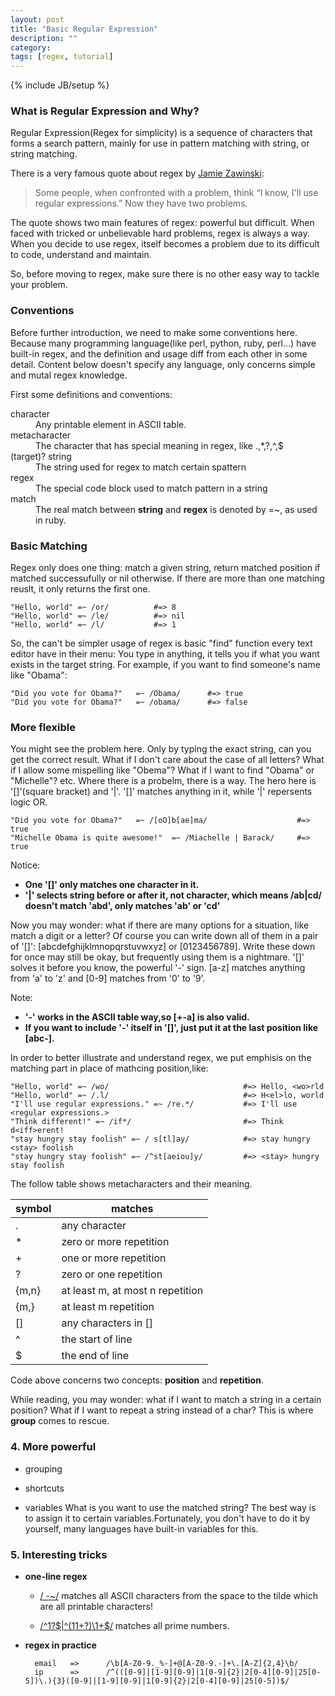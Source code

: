 ```yaml
---
layout: post
title: "Basic Regular Expression"
description: ""
category: 
tags: [regex, tutorial]
---
```

{% include JB/setup %}


### What is Regular Expression and Why? 
Regular Expression(Regex for simplicity) is a sequence of characters that forms a search pattern, mainly for use in pattern matching with string, or string matching.

There is a very famous quote about regex by [Jamie Zawinski](http://www.jwz.org/):
> Some people, when confronted with a problem, 
> think “I know, I'll use regular expressions.”
> Now they have two problems.

The quote shows two main features of regex: powerful but difficult. When faced with tricked or unbelievable hard problems, regex is always a way. When you decide to use regex, itself becomes a problem due to its difficult to code, understand and maintain.

So, before moving to regex, make sure there is no other easy way to tackle your problem. 

### Conventions
Before further introduction, we need to make some conventions here. Because many programming language(like perl, python, ruby, perl...) have built-in regex, and the definition and usage diff from each other in some detail. Content below doesn't specify any language, only concerns simple and mutal regex knowledge.


First some definitions and conventions:
<dl>
<dt>character</dt>
<dd>Any printable element in ASCII table.</dd>

<dt>metacharacter</dt>
<dd>The character that has special meaning in regex, like .,*,?,^,$</dd>

<dt>(target)? string</dt>
<dd>The string used for regex to match certain spattern</dd>

<dt>regex</dt>
<dd>The special code block used to match pattern in a string</dd>

<dt>match</dt>
<dd>The real match between <strong>string</strong> and <strong>regex</strong> is denoted by =~, as used in ruby.</dd>
</dl>


### Basic Matching
Regex only does one thing: match a given string, return matched position if matched successufully or nil otherwise. If there are more than one matching reuslt, it only returns the first one.


	"Hello, world" =~ /or/			#=> 8  
	"Hello, world" =~ /le/   		#=> nil
	"Hello, world" =~ /l/			#=> 1

So, the can't be simpler usage of regex is basic "find" function every text editor have in their menu: You type in anything, 
it tells you if what you want exists in the target string. For example, if you want to find someone's name like "Obama":

    "Did you vote for Obama?"   =~ /Obama/      #=> true
    "Did you vote for Obama?"   =~ /obama/      #=> false

### More flexible
You might see the problem here. Only by typing the exact string, can you get the correct result. What if I don't care about the case of 
all letters? What if I allow some mispelling like "Obema"? What if I want to find "Obama" or "Michelle"? etc.
Where there is a probelm, there is a way. The hero here is '[]'(square bracket) and '|'. '[]' matches anything in it, while '|' repersents logic
OR.


    "Did you vote for Obama?"   =~ /[oO]b[ae]ma/                    #=> true
    "Michelle Obama is quite awesome!"  =~ /Miachelle | Barack/     #=> true

Notice:
+ __One '[]' only matches one character in it.__
+ __'|' selects string before or after it, not character, which means /ab|cd/ doesn't match 'abd', only matches 'ab' or 'cd'__

Now you may wonder: what if there are many options for a situation, like match a digit or a letter? Of course you can write down 
all of them in a pair of '[]': [abcdefghijklmnopqrstuvwxyz] or [0123456789]. Write these down for once may still be okay, but frequently using them 
is a nightmare. '[]' solves it before you know, the powerful '-' sign. [a-z] matches anything from 'a' to 'z' and [0-9] matches from '0' to '9'.


Note:  
- __'-' works in the ASCII table way,so [+-a] is also valid.__
- __If you want to include '-' itself in '[]', just put it at the last position like [abc-].__ 

In order to better illustrate and understand regex, we put emphisis on the matching part in place of mathcing position,like:  

	"Hello, world" =~ /wo/								#=> Hello, <wo>rld
	"Hello, world" =~ /.l/								#=> H<el>lo, world
	"I'll use regular expressions." =~ /re.*/			#=> I'll use <regular expressions.>
	"Think different!" =~ /if*/							#=> Think d<iff>erent!
	"stay hungry stay foolish" =~ / s[tl]ay/			#=> stay hungry <stay> foolish 
	"stay hungry stay foolish" =~ /^st[aeiou]y/			#=> <stay> hungry stay foolish
	
 
The follow table shows metacharacters and their meaning.

| symbol	| matches                          |
|-----------|----------------------------------|
| .	        | any character                    |
| *	        | zero or more repetition          | 
| +         | one or more repetition           | 
| ?	        | zero or one repetition           |
| {m,n}	    | at least m, at most n repetition |
| {m,}      | at least m repetition            |
| []	    | any characters in []             |
| ^         | the start of line                |
| $         | the end of line                  |


Code above concerns two concepts: **position** and **repetition**. 


While reading, you may wonder: what if I want to match a string in a certain position? What if I want to repeat a string instead of a char? This is where **group** comes to rescue.
 
### 4. More powerful
* grouping
	
* shortcuts

* variables
	What is you want to use the matched string? The best way is to assign it to certain variables.Fortunately, you don't have to do it by yourself, many languages have built-in variables for this.  
	

### 5. Interesting tricks
* __one-line regex__
	- [/ -~/](http://www.catonmat.net/blog/my-favorite-regex/)  matches all ASCII characters from the space to the tilde which are all printable characters!
	

	- [/^1?$|^(11+?)\1+$/](http://coolshell.cn/articles/2704.html) matches all prime numbers.
	
* __regex in practice__
  
		email   =>		/\b[A-Z0-9._%-]+@[A-Z0-9.-]+\.[A-Z]{2,4}\b/
		ip		=>		/^(([0-9]|[1-9][0-9]|1[0-9]{2}|2[0-4][0-9]|25[0-5])\.){3}([0-9]|[1-9][0-9]|1[0-9]{2}|2[0-4][0-9]|25[0-5])$/
